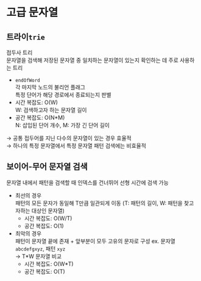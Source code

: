 # 고급 문자열

## 트라이`trie`

접두사 트리  
문자열을 검색해 저장된 문자열 중 일치하는 문자열이 있는지 확인하는 데 주로 사용하는 트리

- `endOfWord`  
  각 마지막 노드의 불리언 플래그  
  특정 단어가 해당 경로에서 종료되는지 판별
- 시간 복잡도: O(W)  
  W: 검색하고자 하는 문자열 길이
- 공간 복잡도: O(N\*M)  
  N: 삽입된 단어 개수, M: 가장 긴 단어 길이

→ 공통 접두어를 지닌 다수의 문자열이 있는 경우 효율적  
→ 하나의 특정 문자열에서 특정 문자열 패턴 검색에는 비효율적

## 보이어-무어 문자열 검색

문자열 내에서 패턴을 검색할 때 인덱스를 건너뛰어 선형 시간에 검색 가능

- 최선의 경우  
  패턴의 모든 문자가 동일해 T만큼 일관되게 이동
  (T: 패턴의 길이, W: 패턴을 찾고자하는 대상인 문자열)
  - 시간 복잡도: O(W/T)
  - 공간 복잡도: O(1)
- 최악의 경우  
  패턴이 문자열 끝에 존재 + 앞부분이 모두 고유의 문자로 구성
  ex. 문자열 `abcdefgxyz`, 패턴 `xyz`  
  → T\*W 문자열 비교
  - 시간 복잡도: O(W\*T)
  - 공간 복잡도: O(T)
